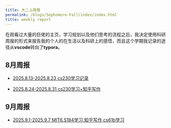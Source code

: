 ```yaml
---
title: 大二上周报
permalink: /blogs/Sophomore-Fall/index/index.html
title: weekly report
---
```


在观看过大量的巨佬的主页，学习规划以及他们思考的流程之后，我决定使用科研周报的形式来报告我的个人的在生活以及科研上的感悟，而且这个学期我记录的途径从**vscode**转向了**typora**。

## 8月周报

- [2025.8.13-2025.8.23 cs230学习记录](https://wesleyfei1.github.io/blogs/Sophomore-Fall/8.13-8.23)

- [2025.8.24-2025.8.31 cs230学习+知乎写作](https://wesleyfei1.github.io/blogs/Sophomore-Fall/8.24-8.31)

## 9月周报  
- [2025.9.1-2025.9.7 MIT6.S184学习,知乎写作,cs61b学习](https://wesleyfei1.github.io/blogs/Sophomore-Fall/9.1-9.7)

